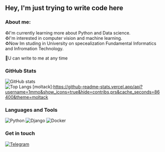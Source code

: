 ## Hey, I'm just trying to write code here

### About me: 
♻️I'm currently learning more about Python and Data science. <br>
♻️I'm interested in computer vision and machine learning. <br>
♻️Now Im studing in University on specealization Fundamental Informatics and Infromation Technology. <br>

💭U can write to me at any time

### GitHub Stats
![GitHub stats](https://github-readme-stats.vercel.app/api?username=1mmo&hide=issues&show_icons=true&theme=radical&include_all_commits=true&count_private=true&line_height=29&custom_title=1mmo%20GitHub%20Stats)<br>
![Top Langs](https://github-readme-stats.vercel.app/api/top-langs/?username=1mmo&layout=compact&theme=radical&langs_count=10)
[moltack]:https://github-readme-stats.vercel.app/api?username=1mmo&show_icons=true&hide=contribs,prs&cache_seconds=86400&theme=moltack

### Languages and Tools
![Python](https://img.shields.io/badge/Python-090909?style=for-the-badge&logo=python)
![Django](https://img.shields.io/badge/Django-090909?style=for-the-badge&logo=django&logoColor=brightgreen)
![Docker](https://img.shields.io/badge/Docker-090909?style=for-the-badge&logo=docker)


### Get in touch
[![Telegram](https://img.shields.io/badge/Telegram-090909?style=for-the-badge&logo=telegram)](https://t.me/yuuunost)
